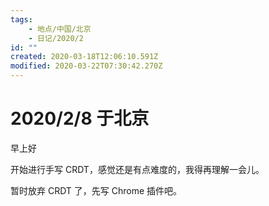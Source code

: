 ```yaml
---
tags:
    - 地点/中国/北京
    - 日记/2020/2
id: ""
created: 2020-03-18T12:06:10.591Z
modified: 2020-03-22T07:30:42.270Z
---
```


# 2020/2/8 于北京

<!-- @timer "date":"Sat Feb 08 2020 09:35:13 GMT+0800 (CST)" -->

早上好

<!-- @timer "date":"Sat Feb 08 2020 12:35:31 GMT+0800 (CST)","duration":"about 3 hours" -->

开始进行手写 CRDT，感觉还是有点难度的，我得再理解一会儿。

<!-- @timer "date":"Sat Feb 08 2020 22:22:52 GMT+0800 (CST)","duration":"about 10 hours" -->

暂时放弃 CRDT 了，先写 Chrome 插件吧。
